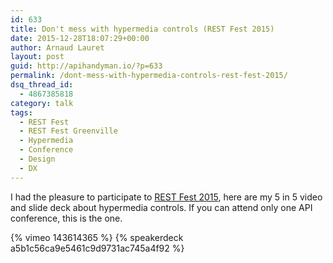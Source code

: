 ```yaml
---
id: 633
title: Don't mess with hypermedia controls (REST Fest 2015)
date: 2015-12-28T18:07:29+00:00
author: Arnaud Lauret
layout: post
guid: http://apihandyman.io/?p=633
permalink: /dont-mess-with-hypermedia-controls-rest-fest-2015/
dsq_thread_id:
  - 4867385818
category: talk
tags:
  - REST Fest
  - REST Fest Greenville
  - Hypermedia
  - Conference
  - Design
  - DX
---
```

I had the pleasure to participate to [REST Fest 2015](http://www.restfest.org/), here are my 5 in 5 video and slide deck about hypermedia controls. If you can attend only one API conference, this is the one.<!--more-->

{% vimeo 143614365 %}
{% speakerdeck a5b1c56ca9e5461c9d9731ac745a4f92 %}

